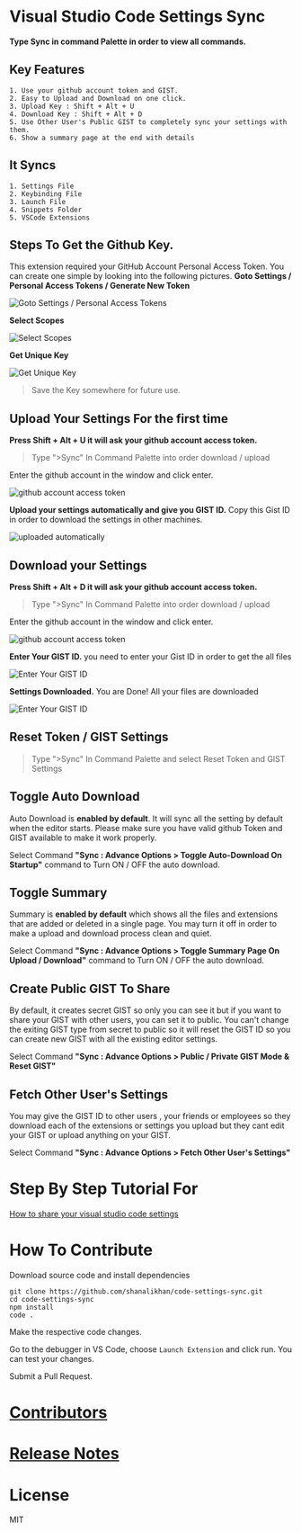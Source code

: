# Visual Studio Code Settings Sync

**Type Sync in command Palette in order to view all commands.**

## Key Features
```
1. Use your github account token and GIST.
2. Easy to Upload and Download on one click.
3. Upload Key : Shift + Alt + U
4. Download Key : Shift + Alt + D
5. Use Other User's Public GIST to completely sync your settings with them.
6. Show a summary page at the end with details 
```      

## It Syncs
```
1. Settings File
2. Keybinding File
3. Launch File
4. Snippets Folder
5. VSCode Extensions
```
   
## Steps To Get the Github Key.

This extension required your GitHub Account Personal Access Token. You can create one simple by looking into the following pictures.
**Goto Settings / Personal Access Tokens / Generate New Token**


![Goto Settings / Personal Access Tokens](http://shanalikhan.github.io/img/github1.PNG)

**Select Scopes**

![Select Scopes](http://shanalikhan.github.io/img/github2.PNG)

**Get Unique Key**

![Get Unique Key](http://shanalikhan.github.io/img/github3.PNG)


> Save the Key somewhere for future use.


## Upload Your Settings For the first time


**Press Shift + Alt + U it will ask your github account access token.**

> Type ">Sync" In Command Palette into order download / upload

Enter the github account in the window and click enter.

![github account access token](http://shanalikhan.github.io/img/upload1.png)

**Upload your settings automatically and give you GIST ID.**
Copy this Gist ID in order to download the settings in other machines.

![uploaded automatically](http://shanalikhan.github.io/img/upload2.png)


## Download your Settings

**Press Shift + Alt + D it will ask your github account access token.**

> Type ">Sync" In Command Palette into order download / upload

Enter the github account in the window and click enter.

![github account access token](http://shanalikhan.github.io/img/upload1.png)

**Enter Your GIST ID.**
you need to enter your Gist ID in order to get the all files

![Enter Your GIST ID](http://shanalikhan.github.io/img/download2.png)

**Settings Downloaded.**
You are Done! All your files are downloaded

![Enter Your GIST ID](http://shanalikhan.github.io/img/download3.png)

## Reset Token / GIST Settings

> Type ">Sync" In Command Palette and select Reset Token and GIST Settings

## Toggle Auto Download

Auto Download is **enabled by default**. It will sync all the setting by default when the editor starts.
Please make sure you have valid github Token and GIST available to make it work properly.

Select Command **"Sync : Advance Options > Toggle Auto-Download On Startup"** command to Turn ON / OFF the auto download.

## Toggle Summary

Summary is **enabled by default** which shows all the files and extensions that are added or deleted in a single page.
You may turn it off in order to make a upload and download process clean and quiet.  

Select Command **"Sync : Advance Options > Toggle Summary Page On Upload / Download"** command to Turn ON / OFF the auto download.

## Create Public GIST To Share

By default, it creates secret GIST so only you can see it but if you want to share your GIST with other users, you can set it to public.
You can't change the exiting GIST type from secret to public so it will reset the GIST ID so you can create new GIST with all the existing editor settings.

Select Command **"Sync : Advance Options > Public / Private GIST Mode & Reset GIST"**

## Fetch Other User's Settings

You may give the GIST ID to other users , your friends or employees so they download each of the extensions or settings you upload but they cant edit your GIST or upload anything on your GIST.

Select Command **"Sync : Advance Options > Fetch Other User's Settings"**


# Step By Step Tutorial For 

[How to share your visual studio code settings](http://shanalikhan.github.io/2016/09/02/how-to-Share-visual-studio-code-settings.html)


# How To Contribute
Download source code and install dependencies

```
git clone https://github.com/shanalikhan/code-settings-sync.git
cd code-settings-sync
npm install
code .
```
Make the respective code changes.

Go to the debugger in VS Code, choose `Launch Extension` and click run. You can test your changes.

Submit a Pull Request.
   

    
# [Contributors](https://github.com/shanalikhan/code-settings-sync/graphs/contributors)
# [Release Notes](http://shanalikhan.github.io/2016/05/14/Visual-studio-code-sync-settings-release-notes.html)
    
# License
MIT
